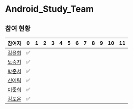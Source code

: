 # Android_Study_Team

## 참여 현황
| 참여자 | 0| 1 | 2 | 3 | 4 | 5 | 6 | 7 | 8 | 9 | 10 | 11 |
| --- | --- | --- | --- | --- | --- | --- | --- | --- | --- | --- | --- | --- | 
|[김윤희](#)|✅
|[노승지](#)|✅
|[박준서](#)|✅
|[신예림](#)|✅
|[이준희](#)|✅
|[김도은](#)|✅
